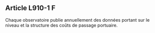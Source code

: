 Article L910-1 F
----
Chaque observatoire publie annuellement des données portant sur le niveau et la
structure des coûts de passage portuaire.
